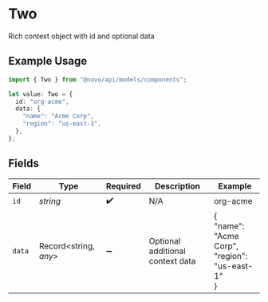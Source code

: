 # Two

Rich context object with id and optional data

## Example Usage

```typescript
import { Two } from "@novu/api/models/components";

let value: Two = {
  id: "org-acme",
  data: {
    "name": "Acme Corp",
    "region": "us-east-1",
  },
};
```

## Fields

| Field                                          | Type                                           | Required                                       | Description                                    | Example                                        |
| ---------------------------------------------- | ---------------------------------------------- | ---------------------------------------------- | ---------------------------------------------- | ---------------------------------------------- |
| `id`                                           | *string*                                       | :heavy_check_mark:                             | N/A                                            | org-acme                                       |
| `data`                                         | Record<string, *any*>                          | :heavy_minus_sign:                             | Optional additional context data               | {<br/>"name": "Acme Corp",<br/>"region": "us-east-1"<br/>} |